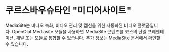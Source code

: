 # 쿠르스바우슈타인 "미디어사이트"

MediaSite는 비디오 녹화, 비디오 관리 및 캡션을 위한 자동화된 비디오 플랫폼입니다. OpenOlat Mediasite 모듈을 사용하면 MediaSite 콘텐츠를 코스의 단일 프레젠테이션, 채널 또는 모듈로 통합할 수 있습니다. 추가 정보는 MediaSite 문서에서 확인할 수 있습니다.